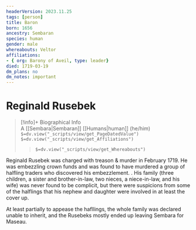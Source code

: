 ```yaml
---
headerVersion: 2023.11.25
tags: [person]
title: Baron
born: 1656
ancestry: Sembaran
species: human
gender: male
whereabouts: Veltor
affiliations:
- { org: Barony of Aveil, type: leader}
died: 1719-03-19
dm_plans: no
dm_notes: important
---
```

# Reginald Rusebek
>[!info]+ Biographical Info  
> A [[Sembara|Sembaran]] [[Humans|human]] (he/him)  
> `$=dv.view("_scripts/view/get_PageDatedValue")`  
> `$=dv.view("_scripts/view/get_Affiliations")`  
>> `$=dv.view("_scripts/view/get_Whereabouts")`

Reginald Rusebek was charged with treason & murder in February 1719. He was embezzling crown funds and was found to have murdered a group of halfling traders who discovered his embezzlement. . His family (three children, a sister and brother-in-law, two nieces, a niece-in-law, and his wife) was never found to be complicit, but there were suspicions from some of the halflings that his nephew and daughter were involved in at least the cover up. 

At least partially to appease the hafllings, the whole family was declared unable to inherit, and the Rusebeks mostly ended up leaving Sembara for Maseau.